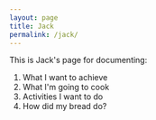 ```yaml
---
layout: page
title: Jack
permalink: /jack/
---
```


This is Jack's page for documenting:
1. What I want to achieve
2. What I'm going to cook
3. Activities I want to do
4. How did my bread do?




[jekyll-organization]: https://github.com/jekyll
